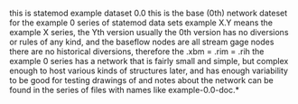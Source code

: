 this is statemod example dataset 0.0
this is the base (0th) network dateset for the example 0 series
  of statemod data sets
example X.Y means the example X series, the Yth version
usually the 0th version has no diversions or rules of any kind,
  and the baseflow nodes are all stream gage nodes
there are no historical diversions, therefore the .xbm = .rim = .rih
the example 0 series has a network that is fairly small and simple,
  but complex enough to host various kinds of structures later,
  and has enough variability to be good for testing
drawings of and notes about the network can be found in the series
  of files with names like example-0.0-doc.*
